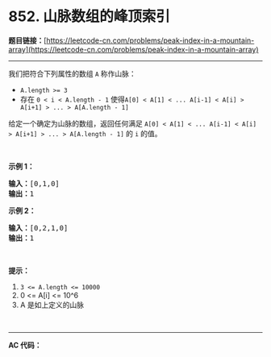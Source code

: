 # 852. 山脉数组的峰顶索引

**题目链接：**[https://leetcode-cn.com/problems/peak-index-in-a-mountain-array](https://leetcode-cn.com/problems/peak-index-in-a-mountain-array)

---

<div class="content__1Y2H">
 <div class="notranslate">
  <p>我们把符合下列属性的数组&nbsp;<code>A</code>&nbsp;称作山脉：</p> 
  <ul> 
   <li><code>A.length &gt;= 3</code></li> 
   <li>存在 <code>0 &lt; i&nbsp;&lt; A.length - 1</code> 使得<code>A[0] &lt; A[1] &lt; ... A[i-1] &lt; A[i] &gt; A[i+1] &gt; ... &gt; A[A.length - 1]</code></li> 
  </ul> 
  <p>给定一个确定为山脉的数组，返回任何满足&nbsp;<code>A[0] &lt; A[1] &lt; ... A[i-1] &lt; A[i] &gt; A[i+1] &gt; ... &gt; A[A.length - 1]</code>&nbsp;的 <code>i</code>&nbsp;的值。</p> 
  <p>&nbsp;</p> 
  <p><strong>示例 1：</strong></p> 
  <pre class="language-text"><strong>输入：</strong>[0,1,0]
<strong>输出：</strong>1
</pre> 
  <p><strong>示例 2：</strong></p> 
  <pre class="language-text"><strong>输入：</strong>[0,2,1,0]
<strong>输出：</strong>1</pre> 
  <p>&nbsp;</p> 
  <p><strong>提示：</strong></p> 
  <ol> 
   <li><code>3 &lt;= A.length &lt;= 10000</code></li> 
   <li>0 &lt;= A[i] &lt;= 10^6</li> 
   <li>A 是如上定义的山脉</li> 
  </ol> 
  <p>&nbsp;</p> 
 </div>
</div>

---

**AC 代码：**

```java

```